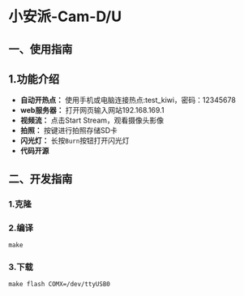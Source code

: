 # 小安派-Cam-D/U

## 一、使用指南

## 1.功能介绍 
- **自动开热点：**  使用手机或电脑连接热点:test_kiwi，密码：12345678
- **web服务器：** 打开网页输入网站192.168.169.1
- **视频流：** 点击Start Stream，观看摄像头影像
- **拍照：** 按键进行拍照存储SD卡
- **闪光灯：** 长按`Burn`按钮打开闪光灯
- **代码开源**

## 二、开发指南

### 1.克隆


### 2.编译
```
make 
```
### 3.下载
```
make flash COMX=/dev/ttyUSB0
```